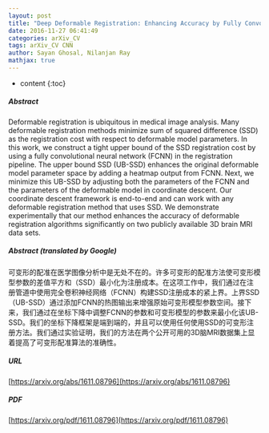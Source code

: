 ```yaml
---
layout: post
title: "Deep Deformable Registration: Enhancing Accuracy by Fully Convolutional Neural Net"
date: 2016-11-27 06:41:49
categories: arXiv_CV
tags: arXiv_CV CNN
author: Sayan Ghosal, Nilanjan Ray
mathjax: true
---
```


* content
{:toc}

##### Abstract
Deformable registration is ubiquitous in medical image analysis. Many deformable registration methods minimize sum of squared difference (SSD) as the registration cost with respect to deformable model parameters. In this work, we construct a tight upper bound of the SSD registration cost by using a fully convolutional neural network (FCNN) in the registration pipeline. The upper bound SSD (UB-SSD) enhances the original deformable model parameter space by adding a heatmap output from FCNN. Next, we minimize this UB-SSD by adjusting both the parameters of the FCNN and the parameters of the deformable model in coordinate descent. Our coordinate descent framework is end-to-end and can work with any deformable registration method that uses SSD. We demonstrate experimentally that our method enhances the accuracy of deformable registration algorithms significantly on two publicly available 3D brain MRI data sets.

##### Abstract (translated by Google)
可变形的配准在医学图像分析中是无处不在的。许多可变形的配准方法使可变形模型参数的差值平方和（SSD）最小化为注册成本。在这项工作中，我们通过在注册管道中使用完全卷积神经网络（FCNN）构建SSD注册成本的紧上界。上界SSD（UB-SSD）通过添加FCNN的热图输出来增强原始可变形模型参数空间。接下来，我们通过在坐标下降中调整FCNN的参数和可变形模型的参数来最小化该UB-SSD。我们的坐标下降框架是端到端的，并且可以使用任何使用SSD的可变形注册方法。我们通过实验证明，我们的方法在两个公开可用的3D脑MRI数据集上显着提高了可变形配准算法的准确性。

##### URL
[https://arxiv.org/abs/1611.08796](https://arxiv.org/abs/1611.08796)

##### PDF
[https://arxiv.org/pdf/1611.08796](https://arxiv.org/pdf/1611.08796)

